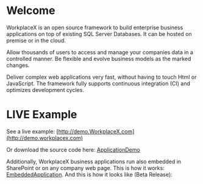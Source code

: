 # Welcome
WorkplaceX is an open source framework to build enterprise business applications on top of existing SQL Server Databases. It can be hosted on premise or in the cloud. 

Allow thousands of users to access and manage your companies data in a controlled manner. Be flexible and evolve business models as the marked changes.

Deliver complex web applications very fast, without having to touch Html or JavaScript. The framework fully supports continuous integration (CI) and optimizes development cycles.

# LIVE Example

See a live example: [http://demo.WorkplaceX.com](http://demo.workplacex.com)

Or download the source code here: [ApplicationDemo](https://github.com/WorkplaceX/ApplicationDemo)

Additionally, WorkplaceX business applications run also embedded in SharePoint or on any company web page. This is how it works: [EmbeddedApplication](https://github.com/WorkplaceX/Framework/wiki/Embedded-Application). And this is how it looks like (Beta Release):
